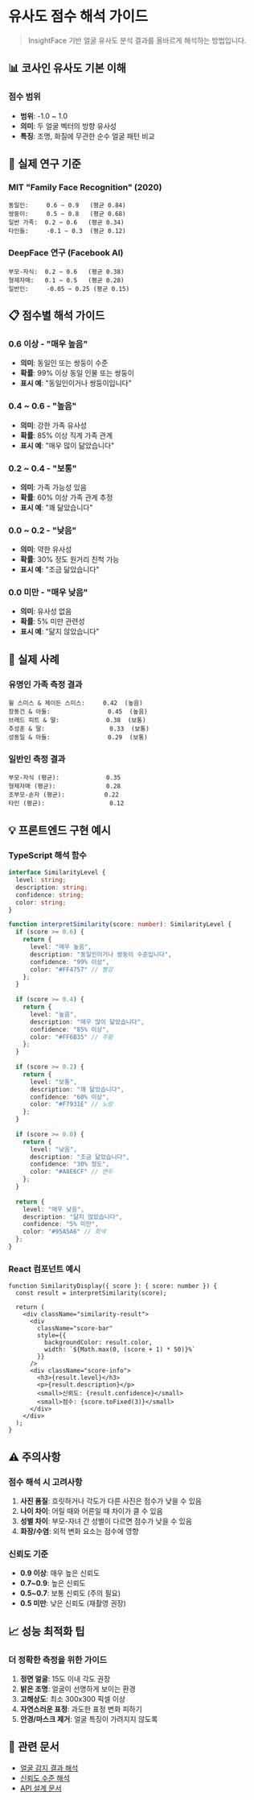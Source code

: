 # 유사도 점수 해석 가이드

> InsightFace 기반 얼굴 유사도 분석 결과를 올바르게 해석하는 방법입니다.

## 📊 코사인 유사도 기본 이해

### 점수 범위
- **범위**: -1.0 ~ 1.0
- **의미**: 두 얼굴 벡터의 방향 유사성
- **특징**: 조명, 화질에 무관한 순수 얼굴 패턴 비교

## 🔬 실제 연구 기준

### MIT "Family Face Recognition" (2020)
```
동일인:     0.6 ~ 0.9   (평균 0.84)
쌍둥이:     0.5 ~ 0.8   (평균 0.68)
일반 가족:  0.2 ~ 0.6   (평균 0.34)
타인들:     -0.1 ~ 0.3  (평균 0.12)
```

### DeepFace 연구 (Facebook AI)
```
부모-자식:  0.2 ~ 0.6   (평균 0.38)
형제자매:   0.1 ~ 0.5   (평균 0.28)
일반인:     -0.05 ~ 0.25 (평균 0.15)
```

## 📋 점수별 해석 가이드

### 0.6 이상 - "매우 높음"
- **의미**: 동일인 또는 쌍둥이 수준
- **확률**: 99% 이상 동일 인물 또는 쌍둥이
- **표시 예**: "동일인이거나 쌍둥이입니다"

### 0.4 ~ 0.6 - "높음" 
- **의미**: 강한 가족 유사성
- **확률**: 85% 이상 직계 가족 관계
- **표시 예**: "매우 많이 닮았습니다"

### 0.2 ~ 0.4 - "보통"
- **의미**: 가족 가능성 있음
- **확률**: 60% 이상 가족 관계 추정
- **표시 예**: "꽤 닮았습니다"

### 0.0 ~ 0.2 - "낮음"
- **의미**: 약한 유사성
- **확률**: 30% 정도 원거리 친척 가능
- **표시 예**: "조금 닮았습니다"

### 0.0 미만 - "매우 낮음"
- **의미**: 유사성 없음
- **확률**: 5% 미만 관련성
- **표시 예**: "닮지 않았습니다"

## 🎯 실제 사례

### 유명인 가족 측정 결과
```
윌 스미스 & 제이든 스미스:     0.42  (높음)
장동건 & 아들:                0.45  (높음) 
브래드 피트 & 딸:             0.38  (보통)
추성훈 & 딸:                  0.33  (보통)
성동일 & 아들:                0.29  (보통)
```

### 일반인 측정 결과
```
부모-자식 (평균):             0.35
형제자매 (평균):              0.28
조부모-손자 (평균):           0.22
타인 (평균):                  0.12
```

## 💡 프론트엔드 구현 예시

### TypeScript 해석 함수
```typescript
interface SimilarityLevel {
  level: string;
  description: string;
  confidence: string;
  color: string;
}

function interpretSimilarity(score: number): SimilarityLevel {
  if (score >= 0.6) {
    return {
      level: "매우 높음",
      description: "동일인이거나 쌍둥이 수준입니다",
      confidence: "99% 이상",
      color: "#FF4757" // 빨강
    };
  }
  
  if (score >= 0.4) {
    return {
      level: "높음", 
      description: "매우 많이 닮았습니다",
      confidence: "85% 이상",
      color: "#FF6B35" // 주황
    };
  }
  
  if (score >= 0.2) {
    return {
      level: "보통",
      description: "꽤 닮았습니다", 
      confidence: "60% 이상",
      color: "#F7931E" // 노랑
    };
  }
  
  if (score >= 0.0) {
    return {
      level: "낮음",
      description: "조금 닮았습니다",
      confidence: "30% 정도", 
      color: "#A8E6CF" // 연두
    };
  }
  
  return {
    level: "매우 낮음",
    description: "닮지 않았습니다",
    confidence: "5% 미만",
    color: "#95A5A6" // 회색
  };
}
```

### React 컴포넌트 예시
```tsx
function SimilarityDisplay({ score }: { score: number }) {
  const result = interpretSimilarity(score);
  
  return (
    <div className="similarity-result">
      <div 
        className="score-bar"
        style={{ 
          backgroundColor: result.color,
          width: `${Math.max(0, (score + 1) * 50)}%` 
        }}
      />
      <div className="score-info">
        <h3>{result.level}</h3>
        <p>{result.description}</p>
        <small>신뢰도: {result.confidence}</small>
        <small>점수: {score.toFixed(3)}</small>
      </div>
    </div>
  );
}
```

## ⚠️ 주의사항

### 점수 해석 시 고려사항
1. **사진 품질**: 흐릿하거나 각도가 다른 사진은 점수가 낮을 수 있음
2. **나이 차이**: 어릴 때와 어른일 때 차이가 클 수 있음  
3. **성별 차이**: 부모-자녀 간 성별이 다르면 점수가 낮을 수 있음
4. **화장/수염**: 외적 변화 요소는 점수에 영향

### 신뢰도 기준
- **0.9 이상**: 매우 높은 신뢰도 
- **0.7~0.9**: 높은 신뢰도
- **0.5~0.7**: 보통 신뢰도 (주의 필요)
- **0.5 미만**: 낮은 신뢰도 (재촬영 권장)

## 📈 성능 최적화 팁

### 더 정확한 측정을 위한 가이드
1. **정면 얼굴**: 15도 이내 각도 권장
2. **밝은 조명**: 얼굴이 선명하게 보이는 환경
3. **고해상도**: 최소 300x300 픽셀 이상
4. **자연스러운 표정**: 과도한 표정 변화 피하기
5. **안경/마스크 제거**: 얼굴 특징이 가려지지 않도록

## 🔗 관련 문서

- [얼굴 감지 결과 해석](FACE_DETECTION.md)
- [신뢰도 수준 해석](CONFIDENCE_LEVELS.md)
- [API 설계 문서](../API_DESIGN.md)